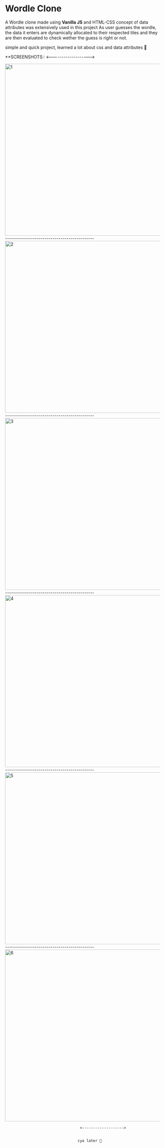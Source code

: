 # Wordle Clone

A Wordle clone made using **Vanilla JS** and HTML-CSS
concept of data attributes was extensively used in this project
As user guesses the wordle, the data it enters are dynamically allocated to their respected tiles and they are then evaluated to check wether the guess is right or not.

simple and quick project, learned a lot about css and data attributes 🥳 

**SCREENSHOTS::
                                      <------------------->

<img width="560" alt="1" src="https://user-images.githubusercontent.com/76240365/175108967-be1e4d62-a38e-4477-8dbc-3348074da0ac.png">
                        ---------------------------------------------
<img width="560" alt="2" src="https://user-images.githubusercontent.com/76240365/175108983-ca36a4d4-9686-40cc-97bb-2f2b3732969b.png">
                        ---------------------------------------------
<img width="560" alt="3" src="https://user-images.githubusercontent.com/76240365/175108995-a4701167-301c-49fa-bfd6-334b525ebef7.png">
                        ---------------------------------------------
<img width="560" alt="4" src="https://user-images.githubusercontent.com/76240365/175109001-bd844493-ce3e-4d3a-a6ad-f9eed93a79ae.png">
                        ---------------------------------------------
<img width="560" alt="5" src="https://user-images.githubusercontent.com/76240365/175109016-cfcaa7ac-068a-4ce4-b66a-e1670036f28f.png">
                        ---------------------------------------------
<img width="560" alt="6" src="https://user-images.githubusercontent.com/76240365/175109027-e94b1a9b-3191-48ec-83ce-2d571128aefa.png">

                                      <------------------->
                                      
                                      
                                     cya later 👋 

